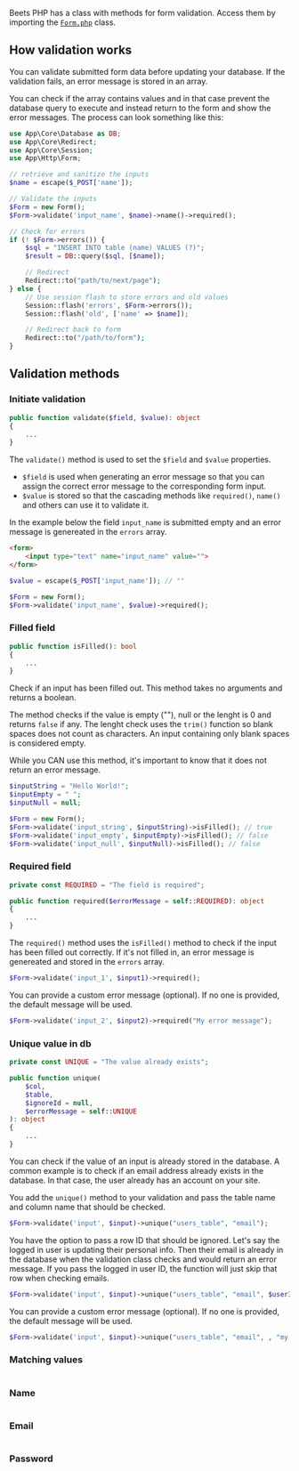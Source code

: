 Beets PHP has a class with methods for form validation. Access them by importing the [`Form.php`](./classes/Form.md) class.

## How validation works

You can validate submitted form data before updating your database. If the validation fails, an error message is stored in an array. 

You can check if the array contains values and in that case prevent the database query to execute and instead return to the form and show the error messages. The process can look something like this:

```php
use App\Core\Database as DB;
use App\Core\Redirect;
use App\Core\Session;
use App\Http\Form;

// retrieve and sanitize the inputs
$name = escape($_POST['name']);

// Validate the inputs
$Form = new Form();
$Form->validate('input_name', $name)->name()->required();

// Check for errors
if (! $Form->errors()) {
	$sql = "INSERT INTO table (name) VALUES (?)";
	$result = DB::query($sql, [$name]);

	// Redirect
	Redirect::to("path/to/next/page");
} else {
	// Use session flash to store errors and old values
	Session::flash('errors', $Form->errors());
	Session::flash('old', ['name' => $name]);

	// Redirect back to form
	Redirect::to("/path/to/form");
}
```

## Validation methods

### Initiate validation

```php
public function validate($field, $value): object
{
	...
}
```

The `validate()` method is used to set the `$field` and `$value` properties. 

- `$field` is used when generating an error message so that you can assign the correct error message to the corresponding form input. 
- `$value` is stored so that the cascading methods like `required()`, `name()` and others can use it to validate it.

In the example below the field `input_name` is submitted empty and an error message is genereated in the `errors` array.

```html
<form>
	<input type="text" name="input_name" value="">
</form>
```
```php
$value = escape($_POST['input_name']); // ""

$Form = new Form();
$Form->validate('input_name', $value)->required();
```

### Filled field

```php
public function isFilled(): bool
{
	...
}
```

Check if an input has been filled out. This method takes no arguments and returns a boolean.

The method checks if the value is empty (""), null or the lenght is 0 and returns `false` if any. The lenght check uses the `trim()` function so blank spaces does not count as characters. An input containing only blank spaces is considered empty.

While you CAN use this method, it's important to know that it does not return an error message.

```php
$inputString = "Hello World!";
$inputEmpty = " ";
$inputNull = null;

$Form = new Form();
$Form->validate('input_string', $inputString)->isFilled(); // true
$Form->validate('input_empty', $inputEmpty)->isFilled(); // false
$Form->validate('input_null', $inputNull)->isFilled(); // false
```

### Required field

```php
private const REQUIRED = "The field is required";

public function required($errorMessage = self::REQUIRED): object
{
	...
}
```

The `required()` method uses the `isFilled()` method to check if the input has been filled out correctly. If it's not filled in, an error message is genereated and stored in the `errors` array.

```php
$Form->validate('input_1', $input1)->required();
```

You can provide a custom error message (optional). If no one is provided, the default message will be used.

```php
$Form->validate('input_2', $input2)->required("My error message");
```

### Unique value in db

```php
private const UNIQUE = "The value already exists";

public function unique(
	$col, 
	$table, 
	$ignoreId = null, 
	$errorMessage = self::UNIQUE
): object
{
	...
}
```

You can check if the value of an input is already stored in the database. A common example is to check if an email address already exists in the database. In that case, the user already has an account on your site.

You add the `unique()` method to your validation and pass the table name and column name that should be checked.

```php
$Form->validate('input', $input)->unique("users_table", "email");
```

You have the option to pass a row ID that should be ignored. Let's say the logged in user is updating their personal info. Then their email is already in the database when the validation class checks and would return an error message. If you pass the logged in user ID, the function will just skip that row when checking emails.

```php
$Form->validate('input', $input)->unique("users_table", "email", $userId);
```

You can provide a custom error message (optional). If no one is provided, the default message will be used.

```php
$Form->validate('input', $input)->unique("users_table", "email", , "my error message");
```

### Matching values

```php

```

### Name

```php

```

### Email

```php

```

### Password

```php

```